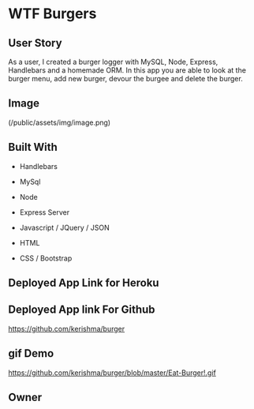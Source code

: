 # WTF Burgers 

## User Story

As a user, I created a burger logger with MySQL, Node, Express, Handlebars and a homemade ORM. In this app you are able to look at the burger menu, add new burger, devour the burgee and delete the burger.

## Image 

(/public/assets/img/image.png)

## Built With

- Handlebars

- MySql

- Node

- Express Server

- Javascript / JQuery / JSON

- HTML

- CSS / Bootstrap

## Deployed App Link for Heroku


## Deployed App link For Github
https://github.com/kerishma/burger

## gif Demo

https://github.com/kerishma/burger/blob/master/Eat-Burger!.gif

## Owner
